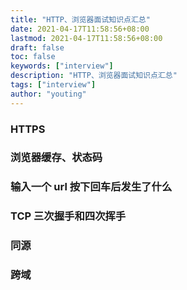 ```yaml
---
title: "HTTP、浏览器面试知识点汇总"
date: 2021-04-17T11:58:56+08:00
lastmod: 2021-04-17T11:58:56+08:00
draft: false
toc: false
keywords: ["interview"]
description: "HTTP、浏览器面试知识点汇总"
tags: ["interview"]
author: "youting"
---
```


### HTTPS

### 浏览器缓存、状态码

### 输入一个 url 按下回车后发生了什么

### TCP 三次握手和四次挥手

### 同源

### 跨域
